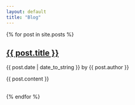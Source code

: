 ```yaml
---
layout: default
title: "Blog"
---
```


{% for post in site.posts %}

<h2><a href='{{ post.url}}'>{{ post.title }}</a></h2>
<p class="meta">{{ post.date | date_to_string }} by {{ post.author }}</p>

<div class='post'>
  {{ post.content }}
</div>

<br/>

{% endfor %}

